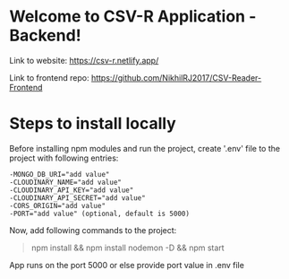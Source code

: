 # Welcome to CSV-R Application - Backend!

Link to website: https://csv-r.netlify.app/

Link to frontend repo: https://github.com/NikhilRJ2017/CSV-Reader-Frontend


# Steps to install locally

Before installing npm modules and run the project, create '.env' file to the project with following entries: 

	-MONGO_DB_URI="add value"
  	-CLOUDINARY_NAME="add value"
  	-CLOUDINARY_API_KEY="add value"
  	-CLOUDINARY_API_SECRET="add value"
 	-CORS_ORIGIN="add value"
	-PORT="add value" (optional, default is 5000)


Now, add following commands to the project:
>npm install &&
>npm install nodemon -D &&
>npm start

App runs on the port 5000 or else provide port value in .env file
